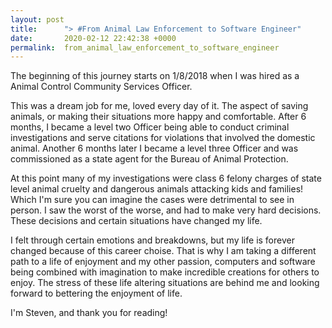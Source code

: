 ```yaml
---
layout: post
title:      "> #From Animal Law Enforcement to Software Engineer"
date:       2020-02-12 22:42:38 +0000
permalink:  from_animal_law_enforcement_to_software_engineer
---
```



The beginning of this journey starts on 1/8/2018 when I was hired as a Animal Control Community Services Officer.

This was a dream job for me, loved every day of it. The aspect of saving animals, or making their situations more happy and comfortable. After 6 months, I became a level two Officer being able to conduct criminal investigations and serve citations for violations that involved the domestic animal. Another 6 months later I became a level three Officer and was commissioned as a state agent for the Bureau of Animal Protection.

At this point many of my investigations were class 6 felony charges of state level animal cruelty and dangerous animals attacking kids and families! Which I'm sure you can imagine the cases were detrimental to see in person. I saw the worst of the worse, and had to make very hard decisions. These decisions and certain situations have changed my life.

I felt through certain emotions and breakdowns, but my life is forever changed because of this career choise. That is why I am taking a different path to a life of enjoyment and my other passion, computers and software being combined with imagination to make incredible creations for others to enjoy. The stress of these life altering situations are behind me and looking forward to bettering the enjoyment of life.

I'm Steven, and thank you for reading!
